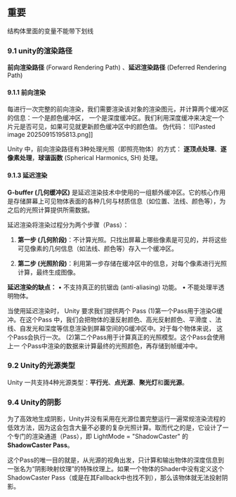 ## 重要

结构体里面的变量不能带下划线

### 9.1 unity的渲染路径

**前向渲染路径** (Forward Rendering Path) 、**延迟渲染路径** (Deferred Rendering Path)

#### 9.1.1 前向渲染

每进行一次完整的前向渲染，我们需要渲染该对象的渲染图元，并计算两个缓冲区的信息：一个是颜色缓冲区， 一个是深度缓冲区。我们利用深度缓冲来决定一个片元是否可见，如果可见就更新颜色缓冲区中的颜色值。
伪代码：
![[Pasted image 20250915195813.png]]

Unity 中，前向渲染路径有3种处理光照（即照亮物体）的方式： **逐顶点处理**、**逐像素处理**，**球谐函数** (Spherical Harmonics, SH) 处理。

#### 9.1.3 延迟渲染

**G-buffer (几何缓冲区)** 是延迟渲染技术中使用的一组额外缓冲区。它的核心作用是存储屏幕上可见物体表面的各种几何与材质信息（如位置、法线、颜色等），为之后的光照计算提供所需数据。


延迟渲染将渲染过程分为两个步骤（Pass）：

1. **第一步 (几何阶段)**：不计算光照。只找出屏幕上哪些像素是可见的，并将这些可见像素的几何信息（如法线、颜色等）存入一个缓冲区。
    
2. **第二步 (光照阶段)**：利用第一步存储在缓冲区中的信息，对每个像素进行光照计算，最终生成图像。

**延迟渲染的缺点：** 
• 不支持真正的抗锯齿 (anti-aliasing) 功能。 
• 不能处理半透明物体。

当使用延迟渲染时， Unity 要求我们提供两个 Pass
(1)第一个Pass用于渲染G缓冲。在这个Pass 中，我们会把物体的漫反射颜色、高光反射颜色、平滑度 、法线、自发光和深度等信息渲染到屏幕空间的G缓冲区中。对于每个物体来说， 这个Pass会执行一次。
(2)第二个Pass用于计算真正的光照模型。这个Pass会使用上一 个Pass中渲染的数据来计算最终的光照颜色，再存储到帧缓冲中。


### 9.2 Unity的光源类型

Unity 一共支持4种光源类型：**平行光**、**点光源**、**聚光灯**和**面光源**。




### 9.4 Unity的阴影

为了高效地生成阴影，Unity并没有采用在光源位置完整运行一遍常规渲染流程的低效方法，因为这会包含大量不必要的复杂光照计算。取而代之的是，它设计了一个专门的渲染通道（Pass），即 LightMode = "ShadowCaster" 的**ShadowCaster Pass**。

这个Pass的唯一目的就是，从光源的视角出发，只计算和输出物体的深度信息到一张名为“阴影映射纹理”的特殊纹理上。如果一个物体的Shader中没有定义这个ShadowCaster Pass（或是在其Fallback中也找不到），那么该物体就无法投射阴影。

